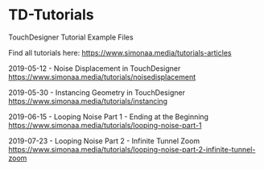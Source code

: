 # TD-Tutorials
 TouchDesigner Tutorial Example Files
 
Find all tutorials here: https://www.simonaa.media/tutorials-articles

2019-05-12 - Noise Displacement in TouchDesigner
https://www.simonaa.media/tutorials/noisedisplacement

2019-05-30 - Instancing Geometry in TouchDesigner
https://www.simonaa.media/tutorials/instancing

2019-06-15 - Looping Noise Part 1 - Ending at the Beginning
https://www.simonaa.media/tutorials/looping-noise-part-1

2019-07-23 - Looping Noise Part 2 - Infinite Tunnel Zoom
https://www.simonaa.media/tutorials/looping-noise-part-2-infinite-tunnel-zoom
